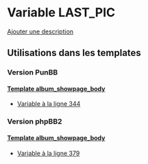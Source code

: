 # Variable LAST_PIC
[Ajouter une description](https://fa-tvars.appspot.com/var/LAST_PIC)

## Utilisations dans les templates

### Version PunBB

#### [Template album_showpage_body](punbb/album_showpage_body.md)
* [Variable &agrave; la ligne 344](../punbb/album_showpage_body.tpl#L344)

### Version phpBB2

#### [Template album_showpage_body](subsilver/album_showpage_body.md)
* [Variable &agrave; la ligne 379](../subsilver/album_showpage_body.tpl#L379)